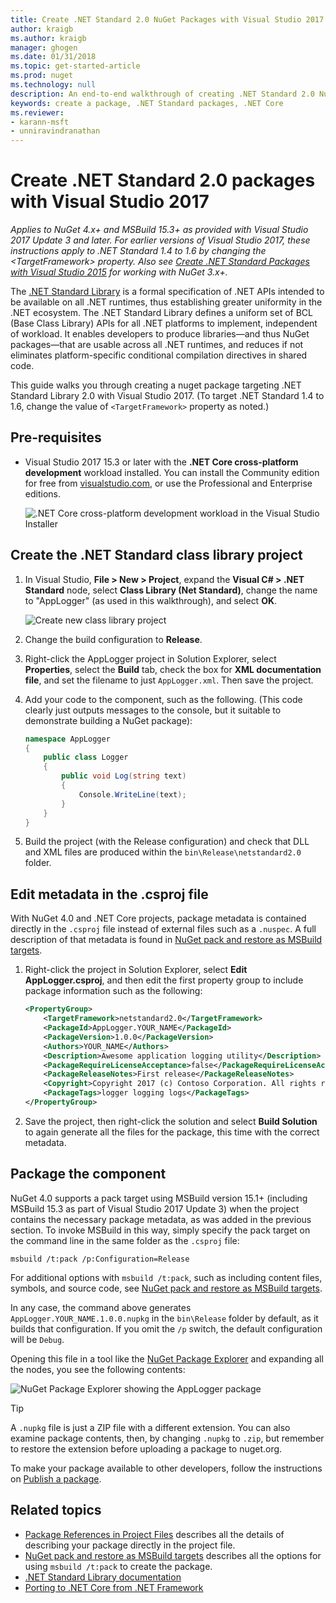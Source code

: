 ```yaml
---
title: Create .NET Standard 2.0 NuGet Packages with Visual Studio 2017 | Microsoft Docs
author: kraigb
ms.author: kraigb
manager: ghogen
ms.date: 01/31/2018
ms.topic: get-started-article
ms.prod: nuget
ms.technology: null
description: An end-to-end walkthrough of creating .NET Standard 2.0 NuGet packages using NuGet 4.x and Visual Studio 2017.
keywords: create a package, .NET Standard packages, .NET Core
ms.reviewer:
- karann-msft
- unniravindranathan
---
```


# Create .NET Standard 2.0 packages with Visual Studio 2017

*Applies to NuGet 4.x+ and MSBuild 15.3+ as provided with Visual Studio 2017 Update 3 and later. For earlier versions of Visual Studio 2017, these instructions apply to .NET Standard 1.4 to 1.6 by changing the \<TargetFramework\> property. Also see [Create .NET Standard Packages with Visual Studio 2015](../guides/create-net-standard-packages-vs2015.md) for working with NuGet 3.x+.*

The [.NET Standard Library](/dotnet/articles/standard/library) is a formal specification of .NET APIs intended to be available on all .NET runtimes, thus establishing greater uniformity in the .NET ecosystem. The .NET Standard Library defines a uniform set of BCL (Base Class Library) APIs for all .NET platforms to implement, independent of workload. It enables developers to produce libraries&mdash;and thus NuGet packages&mdash;that are usable across all .NET runtimes, and reduces if not eliminates platform-specific conditional compilation directives in shared code.

This guide walks you through creating a nuget package targeting .NET Standard Library 2.0 with Visual Studio 2017. (To target .NET Standard 1.4 to 1.6, change the value of `<TargetFramework>` property as noted.)

## Pre-requisites

- Visual Studio 2017 15.3 or later with the **.NET Core cross-platform development** workload installed. You can install the Community edition for free from [visualstudio.com](https://www.visualstudio.com/), or use the Professional and Enterprise editions.

    ![.NET Core cross-platform development workload in the Visual Studio Installer](media/NuGet4-01-Workload.png)

## Create the .NET Standard class library project

1. In Visual Studio, **File > New > Project**, expand the **Visual C# > .NET Standard** node, select **Class Library (Net Standard)**, change the name to "AppLogger" (as used in this walkthrough), and select **OK**.

    ![Create new class library project](media/NuGet4-02-NewProject.png)

1. Change the build configuration to **Release**.

1. Right-click the AppLogger project in Solution Explorer, select **Properties**, select the **Build** tab, check the box for **XML documentation file**, and set the filename to just `AppLogger.xml`. Then save the project.

1. Add your code to the component, such as the following. (This code clearly just outputs messages to the console, but it suitable to demonstrate building a NuGet package):

    ```cs
    namespace AppLogger
    {
        public class Logger
        {
            public void Log(string text)
            {
                Console.WriteLine(text);
            }
        }
    }
    ```

1. Build the project (with the Release configuration) and check that DLL and XML files are produced within the `bin\Release\netstandard2.0` folder.

## Edit metadata in the .csproj file

With NuGet 4.0 and .NET Core projects, package metadata is contained directly in the `.csproj` file instead of external files such as a `.nuspec`. A full description of that metadata is found in [NuGet pack and restore as MSBuild targets](../reference/msbuild-targets.md#pack-target).

1. Right-click the project in Solution Explorer, select **Edit AppLogger.csproj**, and then edit the first property group to include package information such as the following:

    ```xml
    <PropertyGroup>
        <TargetFramework>netstandard2.0</TargetFramework>
        <PackageId>AppLogger.YOUR_NAME</PackageId>
        <PackageVersion>1.0.0</PackageVersion>
        <Authors>YOUR_NAME</Authors>
        <Description>Awesome application logging utility</Description>
        <PackageRequireLicenseAcceptance>false</PackageRequireLicenseAcceptance>
        <PackageReleaseNotes>First release</PackageReleaseNotes>
        <Copyright>Copyright 2017 (c) Contoso Corporation. All rights reserved.</Copyright>
        <PackageTags>logger logging logs</PackageTags>
    </PropertyGroup>
    ```

1. Save the project, then right-click the solution and select **Build Solution** to again generate all the files for the package, this time with the correct metadata.

## Package the component

NuGet 4.0 supports a pack target using MSBuild version 15.1+ (including MSBuild 15.3 as part of Visual Studio 2017 Update 3) when the project contains the necessary package metadata, as was added in the previous section. To invoke MSBuild in this way, simply specify the pack target on the command line in the same folder as the `.csproj` file:

    msbuild /t:pack /p:Configuration=Release

For additional options with `msbuild /t:pack`, such as including content files, symbols, and source code, see [NuGet pack and restore as MSBuild targets](../reference/msbuild-targets.md#pack-target).

In any case, the command above generates `AppLogger.YOUR_NAME.1.0.0.nupkg` in the `bin\Release` folder by default, as it builds that configuration. If you omit the `/p` switch, the default configuration will be `Debug`. 

Opening this file in a tool like the [NuGet Package Explorer](https://github.com/NuGetPackageExplorer/NuGetPackageExplorer) and expanding all the nodes, you see the following contents:

![NuGet Package Explorer showing the AppLogger package](media/NuGet4-03-PackageExplorer.png)

> [!Tip]
> A `.nupkg` file is just a ZIP file with a different extension. You can also examine package contents, then, by changing `.nupkg` to `.zip`, but remember to restore the extension before uploading a package to nuget.org.

To make your package available to other developers,  follow the instructions on [Publish a package](../create-packages/publish-a-package.md).

## Related topics

- [Package References in Project Files](../consume-packages/package-references-in-project-files.md) describes all the details of describing your package directly in the project file.
- [NuGet pack and restore as MSBuild targets](../reference/msbuild-targets.md) describes all the options for using `msbuild /t:pack` to create the package.
- [.NET Standard Library documentation](/dotnet/articles/standard/library)
- [Porting to .NET Core from .NET Framework](/dotnet/articles/core/porting/index)
